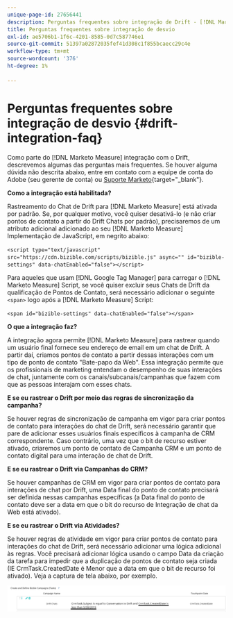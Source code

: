 ```yaml
---
unique-page-id: 27656441
description: Perguntas frequentes sobre integração de Drift - [!DNL Marketo Measure] - Documentação do produto
title: Perguntas frequentes sobre integração de desvio
exl-id: ae5706b1-1f6c-4201-8585-0d7c587746e1
source-git-commit: 51397a02872035fef41d308c1f855bcaecc29c4e
workflow-type: tm+mt
source-wordcount: '376'
ht-degree: 1%

---
```


# Perguntas frequentes sobre integração de desvio {#drift-integration-faq}

Como parte do [!DNL Marketo Measure] integração com o Drift, descrevemos algumas das perguntas mais frequentes. Se houver alguma dúvida não descrita abaixo, entre em contato com a equipe de conta do Adobe (seu gerente de conta) ou [Suporte Marketo](https://nation.marketo.com/t5/support/ct-p/Support){target="_blank"}.

**Como a integração está habilitada?**

Rastreamento do Chat de Drift para [!DNL Marketo Measure] está ativada por padrão. Se, por qualquer motivo, você quiser desativá-lo (e não criar pontos de contato a partir do Drift Chats por padrão), precisaremos de um atributo adicional adicionado ao seu [!DNL Marketo Measure] Implementação de JavaScript, em negrito abaixo:

`<script type="text/javascript" src="https://cdn.bizible.com/scripts/bizible.js" async="" id="bizible-settings" data-chatEnabled="false"></script>`

Para aqueles que usam [!DNL Google Tag Manager] para carregar o [!DNL Marketo Measure] Script, se você quiser excluir seus Chats de Drift da qualificação de Pontos de Contato, será necessário adicionar o seguinte `<span>` logo após a [!DNL Marketo Measure] Script:

`<span id="bizible-settings" data-chatEnabled="false"></span>`

**O que a integração faz?**

A integração agora permite [!DNL Marketo Measure] para rastrear quando um usuário final fornece seu endereço de email em um chat de Drift. A partir daí, criamos pontos de contato a partir dessas interações com um tipo de ponto de contato &quot;Bate-papo da Web&quot;. Essa integração permite que os profissionais de marketing entendam o desempenho de suas interações de chat, juntamente com os canais/subcanais/campanhas que fazem com que as pessoas interajam com esses chats.

**E se eu rastrear o Drift por meio das regras de sincronização da campanha?**

Se houver regras de sincronização de campanha em vigor para criar pontos de contato para interações do chat de Drift, será necessário garantir que pare de adicionar esses usuários finais específicos à campanha de CRM correspondente. Caso contrário, uma vez que o bit de recurso estiver ativado, criaremos um ponto de contato de Campanha CRM e um ponto de contato digital para uma interação de chat de Drift.

**E se eu rastrear o Drift via Campanhas do CRM?**

Se houver campanhas de CRM em vigor para criar pontos de contato para interações de chat por Drift, uma Data final do ponto de contato precisará ser definida nessas campanhas específicas (a Data final do ponto de contato deve ser a data em que o bit do recurso de Integração de chat da Web está ativado).

**E se eu rastrear o Drift via Atividades?**

Se houver regras de atividade em vigor para criar pontos de contato para interações do chat de Drift, será necessário adicionar uma lógica adicional às regras. Você precisará adicionar lógica usando o campo Data da criação da tarefa para impedir que a duplicação de pontos de contato seja criada (IE CrmTask.CreatedDate é Menor que a data em que o bit de recurso foi ativado). Veja a captura de tela abaixo, por exemplo.

![](assets/activity-rule-drift.png)
